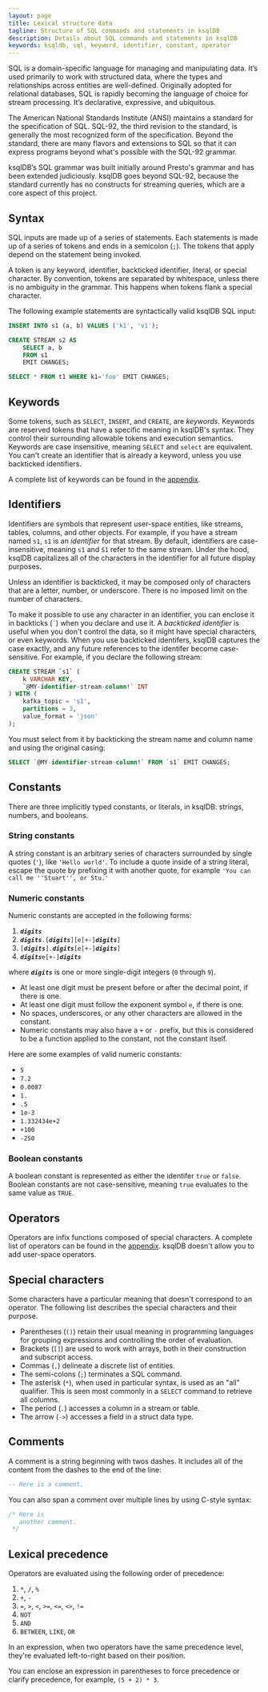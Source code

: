 ```yaml
---
layout: page
title: Lexical structure data
tagline: Structure of SQL commands and statements in ksqlDB 
description: Details about SQL commands and statements in ksqlDB 
keywords: ksqldb, sql, keyword, identifier, constant, operator
---
```


SQL is a domain-specific language for managing and manipulating data. It’s
used primarily to work with structured data, where the types and relationships
across entities are well-defined. Originally adopted for relational databases,
SQL is rapidly becoming the language of choice for stream processing. It’s
declarative, expressive, and ubiquitous.

The American National Standards Institute (ANSI) maintains a standard for the
specification of SQL. SQL-92, the third revision to the standard, is generally
the most recognized form of the specification. Beyond the standard, there are
many flavors and extensions to SQL so that it can express programs beyond
what's possible with the SQL-92 grammar.

ksqlDB’s SQL grammar was built  initially around Presto's grammar and has been
extended judiciously. ksqlDB goes beyond SQL-92, because the standard currently
has no constructs for streaming queries, which are a core aspect of this project.

## Syntax

SQL inputs are made up of a series of statements. Each statements is made up of
a series of tokens and ends in a semicolon (`;`). The tokens that apply depend
on the statement being invoked.

A token is any keyword, identifier, backticked identifier, literal, or special
character. By convention, tokens are separated by whitespace, unless there is
no ambiguity in the grammar. This happens when tokens flank a special character.

The following example statements are syntactically valid ksqlDB SQL input:

```sql
INSERT INTO s1 (a, b) VALUES ('k1', 'v1');

CREATE STREAM s2 AS
    SELECT a, b
    FROM s1
    EMIT CHANGES;

SELECT * FROM t1 WHERE k1='foo' EMIT CHANGES;
```

## Keywords

Some tokens, such as `SELECT`, `INSERT`, and `CREATE`, are _keywords_.
Keywords are reserved tokens that have a specific meaning in ksqlDB's syntax.
They control their surrounding allowable tokens and execution semantics.
Keywords are case insensitive, meaning `SELECT` and `select` are equivalent.
You can't create an identifier that is already a keyword, unless you use
backticked identifiers.

A complete list of keywords can be found in the [appendix](../appendix.md#keywords).

## Identifiers

Identifiers are symbols that represent user-space entities, like streams,
tables, columns, and other objects. For example, if you have a stream named
`s1`, `s1` is an _identifier_ for that stream. By default, identifiers are
case-insensitive, meaning `s1` and `S1` refer to the same stream. Under the
hood, ksqlDB capitalizes all of the characters in the identifier for all
future display purposes.

Unless an identifier is backticked, it may be composed only of characters that
are a letter, number, or underscore. There is no imposed limit on the number of
characters.

To make it possible to use any character in an identifier, you can enclose it
in backticks (``` ` ```) when you declare and use it. A _backticked identifier_
is useful when you don't control the data, so it might have special characters,
or even keywords. When you use backticked identifers, ksqlDB  captures the case 
exactly, and any future references to the identifer become case-sensitive. For
example, if you declare the following stream:

```sql
CREATE STREAM `s1` (
    k VARCHAR KEY,
    `@MY-identifier-stream-column!` INT
) WITH (
    kafka_topic = 's1',
    partitions = 3,
    value_format = 'json'
);
```

You must select from it by backticking the stream name and column name and
using the original casing:

```sql
SELECT `@MY-identifier-stream-column!` FROM `s1` EMIT CHANGES;
```

## Constants

There are three implicitly typed constants, or literals, in ksqlDB: strings,
numbers, and booleans.

### String constants

A string constant is an arbitrary series of characters surrounded by single
quotes (`'`), like `'Hello world'`. To include a quote inside of a string
literal, escape the quote by prefixing it with another quote, for example
`'You can call me ''Stuart'', or Stu.'`

### Numeric constants

Numeric constants are accepted in the following forms:

1. **_`digits`_**
2. **_`digits`_**`.[`**_`digits`_**`][e[+-]`**_`digits`_**`]`
3. `[`**_`digits`_**`].`**_`digits`_**`[e[+-]`**_`digits`_**`]`
4. **_`digits`_**`e[+-]`**_`digits`_**

where **_`digits`_** is one or more single-digit integers (`0` through `9`).

- At least one digit must be present before or after the decimal point, if
  there is one.
- At least one digit must follow the exponent symbol `e`, if there is one.
- No spaces, underscores, or any other characters are allowed in the constant.
- Numeric constants may also have a `+` or `-` prefix, but this is considered to
  be a function applied to the constant, not the constant itself.

Here are some examples of valid numeric constants:

- `5`
- `7.2`
- `0.0087`
- `1.`
- `.5`
- `1e-3`
- `1.332434e+2`
- `+100`
- `-250`

### Boolean constants

A boolean constant is represented as either the identifer `true` or `false`.
Boolean constants are not case-sensitive, meaning `true` evaluates to the same
value as `TRUE`.

## Operators

Operators are infix functions composed of special characters. A complete list
of operators can be found in the [appendix](../appendix.md#operators). ksqlDB
doesn't allow you to add user-space operators.

## Special characters

Some characters have a particular meaning that doesn't correspond to an
operator. The following list describes the special characters and their
purpose.

- Parentheses (`()`) retain their usual meaning in programming languages for
  grouping expressions and controlling the order of evaluation.
- Brackets (`[]`) are used to work with arrays, both in their construction and
  subscript access.
- Commas (`,`) delineate a discrete list of entities.
- The semi-colons (`;`) terminates a SQL command.
- The asterisk (`*`), when used in particular syntax, is used as an "all"
  qualifier. This is seen most commonly in a `SELECT` command to retrieve all
  columns.
- The period (`.`) accesses a column in a stream or table.
- The arrow (`->`) accesses a field in a struct data type.

## Comments

A comment is a string beginning with twos dashes. It includes all of the
content from the dashes to the end of the line:

```sql
-- Here is a comment.
```

You can also span a comment over multiple lines by using C-style syntax:

```sql
/* Here is
   another comment.
 */
```

## Lexical precedence

Operators are evaluated using the following order of precedence:

1. `*`, `/`, `%`
2. `+`, `-`
3. `=`, `>`, `<`, `>=`, `<=`, `<>`, `!=`
4. `NOT`
5. `AND`
6. `BETWEEN`, `LIKE`, `OR`

In an expression, when two operators have the same precedence level, they're
evaluated left-to-right based on their position.

You can enclose an expression in parentheses to force precedence or clarify
precedence, for example, `(5 + 2) * 3`.